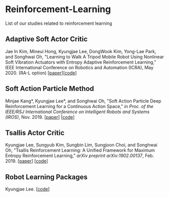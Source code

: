 # Reinforcement-Learning
List of our studies related to reinforcement learning

## Adaptive Soft Actor Critic
Jae In Kim, Mineui Hong, Kyungjae Lee, DongWook Kim, Yong-Lae Park, and Songhwai Oh, "Learning to Walk A Tripod Mobile Robot Using Nonlinear Soft Vibration Actuators with Entropy Adaptive Reinforcement Learning,"  IEEE International Conference on Robotics and Automation (ICRA), May 2020. (RA-L option) [[paper](https://ieeexplore.ieee.org/document/8978537)][[code](https://github.com/rllab-snu/Adaptive-Soft-Actor-Critic)]

## Soft Action Particle Method
Minjae Kang*, Kyungjae Lee*, and Songhwai Oh, "Soft Action Particle Deep Reinforcement Learning for a Continuous Action Space," *in Proc. of the IEEE/RSJ International Conference on Intelligent Robots and Systems (IROS)*, Nov. 2019.
[[paper](http://rllab.snu.ac.kr/publications/papers/2019_iros_sapdrl.pdf)] [[code](https://github.com/rllab-snu/soft_action_particle_method)]

## Tsallis Actor Critic
Kyungjae Lee, Sungyub Kim, Sungbin Lim, Sungjoon Choi, and Songhwai Oh, "Tsallis Reinforcement Learning: A Unified Framework for Maximum Entropy Reinforcement Learning," *arXiv preprint arXiv:1902.00137*, Feb. 2019.
[[paper](https://arxiv.org/pdf/1902.00137.pdf)] [[code](https://github.com/rllab-snu/tsallis_actor_critic_mujoco)]

## Robot Learning Packages
Kyungjae Lee. [[code](https://github.com/rllab-snu/Deep-Reinforcement-Learning)]
